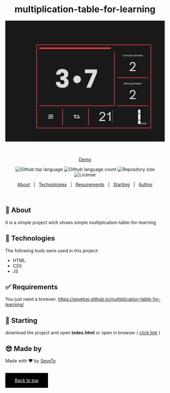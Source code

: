 <div align="center" id="top"> 
  
<h1 align="center">multiplication-table-for-learning</h1>
  <a target="_blank" href="https://sevetoo.github.io/multiplication-table-for-learning/">
  <img src="./preview.png" alt="multiplication-table-for-learning" />
  </a>

&#xa0;

<a target="_blank" href="https://sevetoo.github.io/multiplication-table-for-learning/">Demo</a>

</div>

<p align="center">
  <img alt="Github top language" src="https://img.shields.io/github/languages/top/SeveToo/multiplication-table-for-learning?color=56BEB8">

  <img alt="Github language count" src="https://img.shields.io/github/languages/count/SeveToo/multiplication-table-for-learning?color=56BEB8">

  <img alt="Repository size" src="https://img.shields.io/github/repo-size/SeveToo/multiplication-table-for-learning?color=56BEB8">

  <img alt="License" src="https://img.shields.io/github/license/SeveToo/multiplication-table-for-learning?color=56BEB8">
</p>

<p align="center">
  <a href="#dart-about">About</a> &#xa0; | &#xa0; 
  <!-- <a href="#sparkles-features">Features</a> &#xa0; | &#xa0; -->
  <a href="#rocket-technologies">Technologies</a> &#xa0; | &#xa0;
  <a href="#white_check_mark-requirements">Requirements</a> &#xa0; | &#xa0;
  <a href="#checkered_flag-starting">Starting</a> &#xa0; | &#xa0;
  <a href="https://github.com/SeveToo" target="_blank">Author</a>
</p>

<br>

## :dart: About

<!-- Make some description to me -->

It is a simple project wich shows simple multiplication-table-for-learning

<!-- ## :sparkles: Features
:heavy_check_mark: You can set interval between rounds \
:heavy_check_mark: You see how many correct and wrong answers you get\ -->

## :rocket: Technologies

The following tools were used in this project:

- HTML
- CSS
- JS

## :white_check_mark: Requirements

You just need a browser.
https://sevetoo.github.io/multiplication-table-for-learning/

## :checkered_flag: Starting

download the project and open **index.html**
or open in browser ( <a href="https://sevetoo.github.io/multiplication-table-for-learning/" >click link</a> )

## 😎 Made by

Made with ❤ by <a href="https://github.com/SeveToo" target="_blank">SeveTo</a>

&#xa0;

<a href="#top" style="color: #fff; background: black; padding: 15px 30px">Back to top</a>
